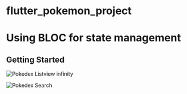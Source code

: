 # flutter_pokemon_project

# Using BLOC for state management

## Getting Started

![Pokedex Listview infinity](https://github.com/baadnk7777777/flutter_bloc_pokedex/assets/70257547/9ce92726-3563-4826-b6c1-0b0016e57cff)

![Pokedex Search](https://github.com/baadnk7777777/flutter_bloc_pokedex/assets/70257547/f5e3c985-c860-4248-93d1-d04ff8950920)


